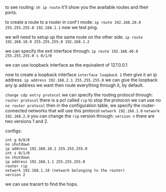 to see routing:  `sh ip route`
it'll show you the available routes and their ports.

to create a route to a router in conf t mode:
`ip route 192.168.20.0 255.255.255.0 192.168.1.1`
now we test ping.

we will need to setup up the same route on the other side.
`ip route 192.168.10.0 255.255.255.0 192.168.1.2`

we can specify the exit interface through:
`ip route 192.168.40.0 255.255.255.0 s 0/1/0`

we can use loopback interface as the equivalent of 127.0.0.1

now to create a loopback interface
`interface loopback 1`
then give it an ip address.
`ip address 192.168.2.1 255.255.255.0`
we can give the loopback any ip address we want
then route everything through it, by default.

`change cdp entry protocol`
we can specify the routing protocol through:
`router protocol`
there is a pcl called `rip`
to stop the protocon we can use no
`no router protocol`
then in the configuration table, we specify the router-connected networks that will use this protocol
`network 192.168.1.0`
`network 192.168.2.0`
you can change the `rip` version through:
`version n` there are two versions 1 and 2.

configs:
```
int g 0/0/0
no shutdown
ip address 192.168.10.1 255.255.255.0
int s 0/1/0
no shutdown
ip address 192.168.1.1 255.255.255.0
router rip
network 192.168.1.10 (network belonging to the router)
version 2

```

we can use tracert to find the hops.